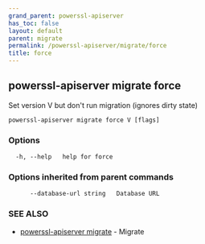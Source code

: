 ```yaml
---
grand_parent: powerssl-apiserver
has_toc: false
layout: default
parent: migrate
permalink: /powerssl-apiserver/migrate/force
title: force
---
```

## powerssl-apiserver migrate force

Set version V but don't run migration (ignores dirty state)

```
powerssl-apiserver migrate force V [flags]
```

### Options

```
  -h, --help   help for force
```

### Options inherited from parent commands

```
      --database-url string   Database URL
```

### SEE ALSO

* [powerssl-apiserver migrate](/powerssl-apiserver/migrate)	 - Migrate
